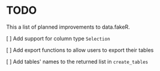 # TODO

This a list of planned improvements to data.fakeR.

[ ] Add support for column type `Selection`

[ ] Add export functions to allow users to export their tables

[ ] Add tables' names to the returned list in `create_tables`
